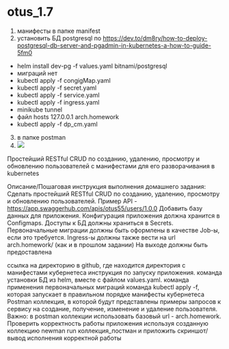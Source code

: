 # otus_1.7
1. манифесты в папке manifest
2. установить БД postgresql по https://dev.to/dm8ry/how-to-deploy-postgresql-db-server-and-pgadmin-in-kubernetes-a-how-to-guide-5fm0
*   helm install dev-pg -f values.yaml bitnami/postgresql
*   миграций нет
*   kubectl apply -f congigMap.yaml
*   kubectl apply -f secret.yaml
*   kubectl apply -f service.yaml
*   kubectl apply -f ingress.yaml
*   minikube tunnel
*   файл hosts    127.0.0.1 arch.homework
*   kubectl apply -f dp_cm.yaml
3. в папке postman
4. ![](Screenshot%202023-10-03%20181552.png)

Простейший RESTful CRUD по созданию, удалению, просмотру и обновлению пользователей с манифестами для его разворачивания в kubernetes

Описание/Пошаговая инструкция выполнения домашнего задания:
Сделать простейший RESTful CRUD по созданию, удалению, просмотру и обновлению пользователей.
Пример API - https://app.swaggerhub.com/apis/otus55/users/1.0.0
Добавить базу данных для приложения.
Конфигурация приложения должна хранится в Configmaps.
Доступы к БД должны храниться в Secrets.
Первоначальные миграции должны быть оформлены в качестве Job-ы, если это требуется.
Ingress-ы должны также вести на url arch.homework/ (как и в прошлом задании)
На выходе должны быть предоставлена

ссылка на директорию в github, где находится директория с манифестами кубернетеса
инструкция по запуску приложения.
команда установки БД из helm, вместе с файлом values.yaml.
команда применения первоначальных миграций
команда kubectl apply -f, которая запускает в правильном порядке манифесты кубернетеса
Postman коллекция, в которой будут представлены примеры запросов к сервису на создание, получение, изменение и удаление пользователя. Важно: в postman коллекции использовать базовый url - arch.homework.
Проверить корректность работы приложения используя созданную коллекцию newman run коллекция_постман и приложить скриншот/вывод исполнения корректной работы

